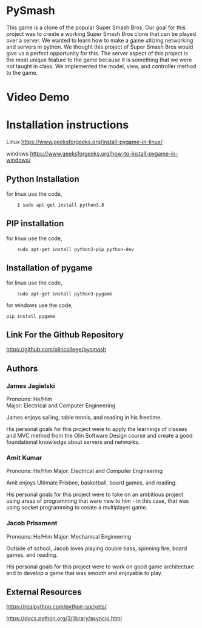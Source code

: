 # PySmash

This game is a clone of the popular Super Smash Bros. Our goal for this project was to create a working Super Smash Bros clone that can be played over a server. We wanted to learn how to make a game utlizing networking and servers in python. We thought this project of Super Smash Bros would give us a perfect opportunity for this. The server aspect of this project is the most unique feature to the game because it is something that we were not taught in class. We implemented the model, view, and controller method to the game. 

# Video Demo
# Installation instructions
Linux
https://www.geeksforgeeks.org/install-pygame-in-linux/ 

windows
https://www.geeksforgeeks.org/how-to-install-pygame-in-windows/ 
## Python Installation

for linux use the code,

        $ sudo apt-get install python3.8

## PIP installation

for linux use the code,

        sudo apt-get install python3-pip python-dev

## Installation of pygame

for linux use the code,

        sudo apt-get install python3-pygame

for windows use the code,

    pip install pygame


## Link For the Github Repository
https://github.com/olincollege/pysmash 


## Authors
### James Jagielski 
Pronouns: He/Him  
Major: Electrical and Computer Engineering

James enjoys sailing, table tennis, and reading in his freetime. 

His personal goals for this project were to apply the learnings of classes and MVC method from the Olin Software Design course and create a good foundational knowledge about servers and networks. 



### Amit Kumar
Pronouns: He/Him
Major: Electrical and Computer Engineering

Amit enjoys Ultimate Frisbee, basketball, board games, and reading.

His personal goals for this project were to take on an ambitious project using areas of programming that were new to him - in this case, that was using socket programming to create a multiplayer game.


### Jacob Prisament
Pronouns: He/Him
Major: Mechanical Engineering

Outside of school, Jacob loves playing double bass, spinning fire, board games, and reading.

His personal goals for this project were to work on good game architecture and to develop a game that was smooth and enjoyable to play. 

## External Resources
<https://realpython.com/python-sockets/>

<https://docs.python.org/3/library/asyncio.html> 

